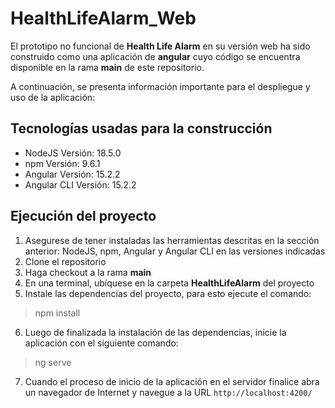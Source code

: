 # HealthLifeAlarm_Web

El prototipo no funcional de **Health Life Alarm** en su versión web ha sido construido como una aplicación de **angular** cuyo código se encuentra disponible en la rama **main** de este repositorio.

A continuación, se presenta información importante para el despliegue y uso de la aplicación:

## Tecnologías usadas para la construcción
* NodeJS Versión: 18.5.0
* npm Versión: 9.6.1
* Angular Versión: 15.2.2
* Angular CLI Versión: 15.2.2

## Ejecución del proyecto
1. Asegurese de tener instaladas las herramientas descritas en la sección anterior: NodeJS, npm, Angular y Angular CLI en las versiones indicadas
2. Clone el repositorio
3. Haga checkout a la rama **main**
4. En una terminal, ubíquese en la carpeta **HealthLifeAlarm** del proyecto
5. Instale las dependencias del proyecto, para esto ejecute el comando:
> npm install
6. Luego de finalizada la instalación de las dependencias, inicie la aplicación con el siguiente comando:
> ng serve
7. Cuando el proceso de inicio de la aplicación en el servidor finalice abra un navegador de Internet y navegue a la URL `http://localhost:4200/`